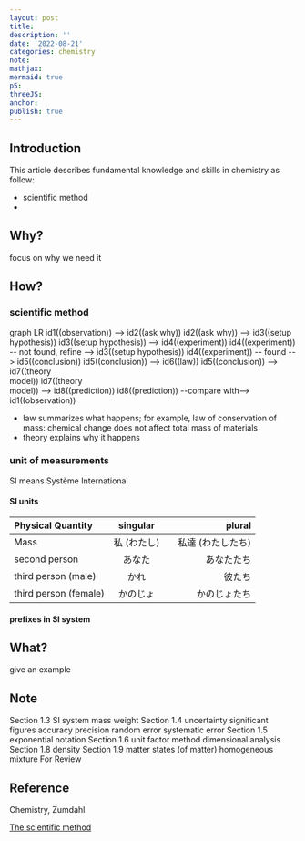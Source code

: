 ```yaml
---
layout: post
title:
description: ''
date: '2022-08-21'
categories: chemistry
note:
mathjax:
mermaid: true
p5:
threeJS:
anchor:
publish: true
---
```


## Introduction

This article describes fundamental knowledge and skills in chemistry as follow:

* scientific method
* 

## Why?

focus on why we need it

## How?

### scientific method

<div class="mermaid">
graph LR
  id1((observation)) --> id2((ask why))
  id2((ask why)) --> id3((setup hypothesis))
  id3((setup hypothesis)) --> id4((experiment))
  id4((experiment)) -- not found, refine --> id3((setup hypothesis))
  id4((experiment)) -- found --> id5((conclusion))
  id5((conclusion)) --> id6((law))
  id5((conclusion)) --> id7((theory<br>model))
  id7((theory<br>model)) --> id8((prediction))
  id8((prediction)) --compare with--> id1((observation))
</div>

* law summarizes what happens; for example, law of conservation of mass: chemical change does not affect total mass of materials
* theory explains why it happens

### unit of measurements

SI means Système International

#### SI units

| Physical Quantity | singular | plural     |
| :---        |    :----:   |          ---: |
| Mass | 私 (わたし)       |　私達 (わたしたち)   |
| second person   | あなた        | あなたたち      |
| third person (male)   | かれ        | 彼たち      |
| third person (female)   | かのじょ        | かのじょたち      |

#### prefixes in SI system

## What?

give an example

## Note

Section 1.3
SI system mass weight
Section 1.4
uncertainty significant figures accuracy precision
random error systematic error
Section 1.5
exponential notation
Section 1.6
unit factor method dimensional analysis
Section 1.8
density
Section 1.9
matter
states (of matter) homogeneous mixture
For Review

## Reference

Chemistry, Zumdahl

[The scientific method](https://www.youtube.com/watch?v=N6IAzlugWw0)
